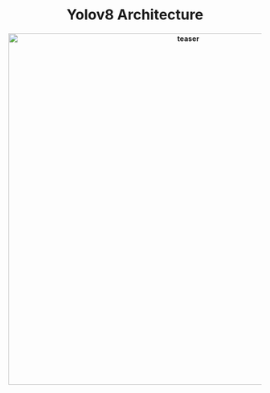 <div align="center">
<h1>
  Yolov8 Architecture
</h1>
<h4>
    <img width="700" alt="teaser" src="https://github.com/kadirnar/torchyolo/blob/torchview/docs/yolox/yolox_s.gif">
</h4>
</div>